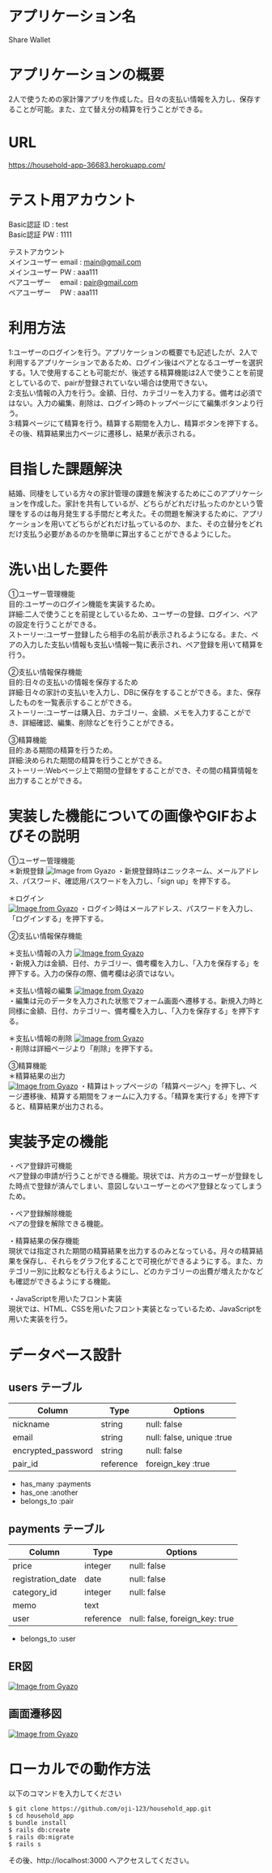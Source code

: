 # アプリケーション名

Share Wallet

# アプリケーションの概要

2人で使うための家計簿アプリを作成した。日々の支払い情報を入力し、保存することが可能。また、立て替え分の精算を行うことができる。

# URL

https://household-app-36683.herokuapp.com/

# テスト用アカウント

Basic認証 ID : test  
Basic認証 PW : 1111  

テストアカウント  
メインユーザー email : main@gmail.com  
メインユーザー PW    : aaa111  
ペアユーザー　 email : pair@gmail.com  
ペアユーザー　 PW    : aaa111  

# 利用方法
1:ユーザーのログインを行う。アプリケーションの概要でも記述したが、2人で利用するアプリケーションであるため、ログイン後はペアとなるユーザーを選択する。1人で使用することも可能だが、後述する精算機能は2人で使うことを前提としているので、pairが登録されていない場合は使用できない。  
2:支払い情報の入力を行う。金額、日付、カテゴリーを入力する。備考は必須ではない。入力の編集、削除は、ログイン時のトップページにて編集ボタンより行う。  
3:精算ページにて精算を行う。精算する期間を入力し、精算ボタンを押下する。その後、精算結果出力ページに遷移し、結果が表示される。

# 目指した課題解決

結婚、同棲をしている方々の家計管理の課題を解決するためにこのアプリケーションを作成した。家計を共有しているが、どちらがどれだけ払ったのかという管理をするのは毎月発生する手間だと考えた。その問題を解決するために、アプリケーションを用いてどちらがどれだけ払っているのか、また、その立替分をどれだけ支払う必要があるのかを簡単に算出することができるようにした。

# 洗い出した要件

①ユーザー管理機能  
目的:ユーザーのログイン機能を実装するため。  
詳細:二人で使うことを前提としているため、ユーザーの登録、ログイン、ペアの設定を行うことができる。  
ストーリー:ユーザー登録したら相手の名前が表示されるようになる。また、ペアの入力した支払い情報も支払い情報一覧に表示され、ペア登録を用いて精算を行う。  
 
②支払い情報保存機能  
目的:日々の支払いの情報を保存するため  
詳細:日々の家計の支払いを入力し、DBに保存をすることができる。また、保存したものを一覧表示することができる。  
ストーリー:ユーザーは購入日、カテゴリー、金額、メモを入力することができ、詳細確認、編集、削除などを行うことができる。  
 
③精算機能  
目的:ある期間の精算を行うため。  
詳細:決められた期間の精算を行うことができる。  
ストーリー:Webページ上で期間の登録をすることができ、その間の精算情報を出力することができる。  


# 実装した機能についての画像やGIFおよびその説明
①ユーザー管理機能  
＊新規登録
![Image from Gyazo](https://i.gyazo.com/b0747d0fc110845f1927524efd169fce.gif)
・新規登録時はニックネーム、メールアドレス、パスワード、確認用パスワードを入力し、「sign up」を押下する。  
 
＊ログイン  
[![Image from Gyazo](https://i.gyazo.com/c3eafa25c071be7c9840a25934e9ed10.gif)](https://gyazo.com/c3eafa25c071be7c9840a25934e9ed10)
・ログイン時はメールアドレス、パスワードを入力し、「ログインする」を押下する。  
 
②支払い情報保存機能  

＊支払い情報の入力
[![Image from Gyazo](https://i.gyazo.com/0fb8059e1587370364b026097bbaa6ef.gif)](https://gyazo.com/0fb8059e1587370364b026097bbaa6ef)  
・新規入力は金額、日付、カテゴリー、備考欄を入力し、「入力を保存する」を押下する。入力の保存の際、備考欄は必須ではない。  
 
＊支払い情報の編集
[![Image from Gyazo](https://i.gyazo.com/f999bfaf39c5bda29a7ebd97054fb4e9.gif)](https://gyazo.com/f999bfaf39c5bda29a7ebd97054fb4e9)  
・編集は元のデータを入力された状態でフォーム画面へ遷移する。新規入力時と同様に金額、日付、カテゴリー、備考欄を入力し、「入力を保存する」を押下する。  
 
＊支払い情報の削除
[![Image from Gyazo](https://i.gyazo.com/5ffc2d290e675fa6ce5184a75a9c4ce3.gif)](https://gyazo.com/5ffc2d290e675fa6ce5184a75a9c4ce3)  
・削除は詳細ページより「削除」を押下する。  
 
③精算機能  
＊精算結果の出力  
[![Image from Gyazo](https://i.gyazo.com/5b79fb249e117ac75f3ff3be523e3d6e.gif)](https://gyazo.com/5b79fb249e117ac75f3ff3be523e3d6e)
・精算はトップページの「精算ページへ」を押下し、ページ遷移後、精算する期間をフォームに入力する。「精算を実行する」を押下すると、精算結果が出力される。  
 
# 実装予定の機能
・ペア登録許可機能  
ペア登録の申請が行うことができる機能。現状では、片方のユーザーが登録をした時点で登録が済んでしまい、意図しないユーザーとのペア登録となってしまうため。  
 
・ペア登録解除機能  
ペアの登録を解除できる機能。  
 
・精算結果の保存機能  
現状では指定された期間の精算結果を出力するのみとなっている。月々の精算結果を保存し、それらをグラフ化することで可視化ができるようにする。また、カテゴリー別に比較なども行えるようにし、どのカテゴリーの出費が増えたかなども確認ができるようにする機能。  
 
・JavaScriptを用いたフロント実装  
現状では、HTML、CSSを用いたフロント実装となっているため、JavaScriptを用いた実装を行う。  

# データベース設計

## users テーブル

| Column             | Type      | Options                  |
| ------------------ | --------- | ------------------------ |
| nickname           | string    | null: false              |
| email              | string    | null: false, unique :true|
| encrypted_password | string    | null: false              |
| pair_id            | reference | foreign_key :true        |

 - has_many :payments
 - has_one :another
 - belongs_to :pair

## payments テーブル

| Column            | Type      | Options                        |
| ----------------- | --------- | ------------------------------ |
| price             | integer   | null: false                    |
| registration_date | date      | null: false                    |
| category_id       | integer   | null: false                    |
| memo              | text      |                                |
| user              | reference | null: false, foreign_key: true |

 - belongs_to :user

 ## ER図

[![Image from Gyazo](https://i.gyazo.com/6d2f8bbe6cff0bfa84a74f1cd1da18fc.png)](https://gyazo.com/6d2f8bbe6cff0bfa84a74f1cd1da18fc)

 ## 画面遷移図

[![Image from Gyazo](https://i.gyazo.com/65ce25ac5676f33834cea55c7648b838.png)](https://gyazo.com/65ce25ac5676f33834cea55c7648b838)

# ローカルでの動作方法
以下のコマンドを入力してください

    $ git clone https://github.com/oji-123/household_app.git  
    $ cd household_app  
    $ bundle install  
    $ rails db:create  
    $ rails db:migrate  
    $ rails s  

その後、http://localhost:3000 へアクセスしてください。
